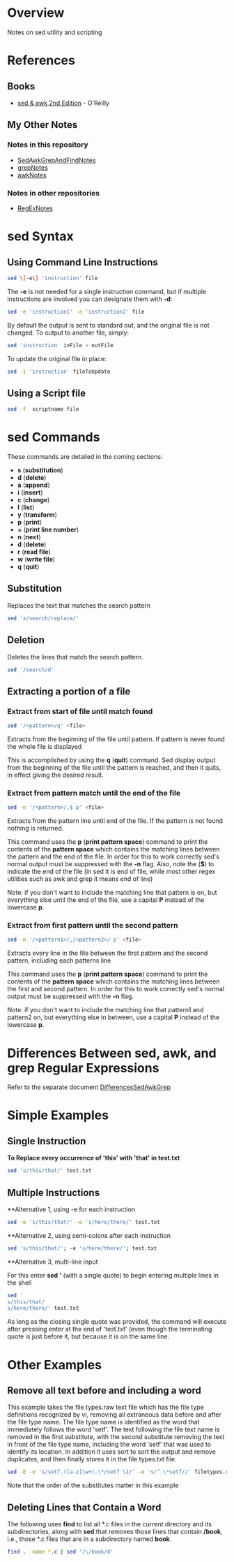 # Overview

Notes on sed utility and scripting

# References

## Books

* [sed & awk 2nd Edition](https://www.amazon.com/sed-awk-Dale-Dougherty/dp/1565922255/ref=cm_cr_arp_d_product_top?ie=UTF8) - O'Reilly

## My Other Notes

### Notes in this repository

* [SedAwkGrepAndFindNotes](https://github.com/GitLeeRepo/SedAwkAndGrepNotes/blob/master/SedAwkGrepAndFindNotes.md#overview)
* [grepNotes](https://github.com/GitLeeRepo/SedAwkAndGrepNotes/blob/master/grepNotes.md#overview)
* [awkNotes](https://github.com/GitLeeRepo/SedAwkAndNotes/blob/master/awkNotes.md#overview)

### Notes in other repositories

* [RegExNotes](https://github.com/GitLeeRepo/RegExNotes/blob/master/RegExNotes.md#overview)

# sed Syntax

## Using Command Line Instructions

```bash
sed \[-e\] 'instruction' file
```

The **-e** is not needed for a single instruction command, but if multiple instructions are involved you can designate them with **-d**:

```bash
sed -e 'instruction1' -e 'instruction2' file
```

By default the output is sent to standard out, and the original file is not changed.  To output to another file, simply:

```bash
sed 'instruction' inFile > outFile
```

To update the original file in place:

```bash
sed -i 'instruction' fileToUpdate
```

## Using a Script file

```bash
sed -f  scriptname file
```

# sed Commands

These commands are detailed in the coming sections:

* **s** (**substitution**)
* **d** (**delete**)
* **a** (**append**)
* **i** (**insert**)
* **c** (**change**)
* **l** (**list**)
* **y** (**transform**)
* **p** (**print**)
* **=** (**print line number**)
* **n** (**next**)
* **d** (**delete**)
* **r** (**read file**)
* **w** (**write file**)
* **q** (**quit**)

## Substitution

Replaces the text that matches the search pattern

```bash
sed 's/search/replace/'
```

## Deletion

Deletes the lines that match the search pattern.

```bash
sed '/search/d'
```

## Extracting a portion of a file

### Extract from start of file until match found

```bash
sed '/<pattern>/q' <file>
```
Extracts from the beginning of the file until pattern.  If pattern is never found the whole file is displayed

This is accomplished by using the **q** (**quit**) command.  Sed display output from the beginning of the file until the pattern is reached, and then it quits, in effect giving the desired result.

### Extract from pattern match until the end of the file

```bash
sed -n '/<pattern>/,$ p' <file>
```
Extracts from the pattern line until end of the file.  If the pattern is not found nothing is returned.

This command uses the **p** (**print pattern space**) command to print the contents of the **pattern space** which contains the matching lines between the pattern and the end of the file.  In order for this to work correctly sed's normal output must be suppressed with the **-n** flag.  Also, note the (**$**) to indicate the end of the file (in sed it is end of file, while most other regex utilities such as awk and grep it means end of line)

Note: if you don't want to include the matching line that pattern is on, but everything else until the end of the file, use a capital **P** instead of the lowercase **p**.

### Extract from first pattern until the second pattern

```bash
sed -n '/<pattern1>/,/<pattern2>/ p' <file>
```
Extracts every line in the file between the first pattern and the second pattern, including each patterns line

This command uses the **p** (**print pattern space**) command to print the contents of the **pattern space** which contains the matching lines between the first and second pattern.  In order for this to work correctly sed's normal output must be suppressed with the **-n** flag.

Note: if you don't want to include the matching line that pattern1 and pattern2 on, but everything else in between, use a capital **P** instead of the lowercase **p**.

# Differences Between sed, awk, and grep Regular Expressions

Refer to the separate document [DifferencesSedAwkGrep](https://github.com/GitLeeRepo/SedAwkAndGrepNotes/blob/master/DifferencesSedAwkGrep.md#overview)

# Simple Examples

## Single Instruction

**To Replace every occurrence of 'this' with 'that' in test.txt**
```bash
sed 's/this/that/' test.txt
```

## Multiple Instructions

**Alternative 1, using -e for each instruction
```bash
sed -e 's/this/that/' -e 's/here/there/' test.txt
```

**Alternative 2, using semi-colons after each instruction
```bash
sed 's/this/that/'; -e 's/here/there/'; test.txt
```

**Alternative 3, multi-line input

For this enter **sed '** (with a single quote) to begin entering multiple lines in the shell
```bash
sed '
s/this/that/
s/here/there/' test.txt
```
As long as the closing single quote was provided, the command will execute after pressing enter at the end of 'test.txt' (even though the terminating quote is just before it, but because it is on the same line.

# Other Examples

## Remove all text before and including a word

This example takes the file types.raw text file which has the file type definitions recognized by vi, removing all extraneous data before and after the file type name.  The file type name is identified as the word that immediately follows the word 'setf'.  The text following the file text name is removed in the first substitute, with the second substitute removing the text in front of the file type name, including the word 'setf' that was used to identify its location.  In addition it uses sort to sort the output and remove duplicates, and then finally stores it in the file types.txt file.

```bash
sed -E -e 's/setf.([a-z]\w+).\*/setf \1/' -e 's/^.\*setf//' filetypes.raw | sort -u > filetypes.txt
```
Note that the order of the substitutes matter in this example

## Deleting Lines that Contain a Word

The following uses **find** to list all *.c files in the current directory and its subdirectories, along with **sed** that removes those lines that contain **/book**, i.e., those *.c files that are in a subdirectory named **book**.

```bash
find . -name *.c | sed '/\/book/d'
```

